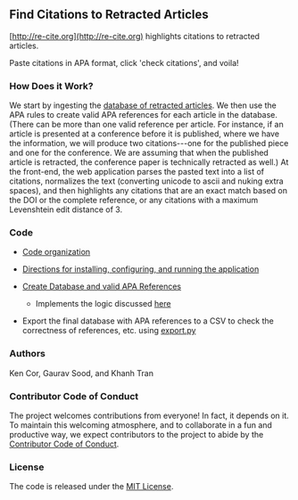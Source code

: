 ## Find Citations to Retracted Articles

[http://re-cite.org](http://re-cite.org) highlights citations to retracted articles. 

Paste citations in APA format, click 'check citations', and voila!

### How Does it Work?

We start by ingesting the [database of retracted articles](https://github.com/recite/retracted_article_database). We then use the APA rules to create valid APA references for each article in the database. (There can be more than one valid reference per article. For instance, if an article is presented at a conference before it is published, where we have the information, we will produce two citations---one for the published piece and one for the conference. We are assuming that when the published article is retracted, the conference paper is technically retracted as well.) At the front-end, the web application parses the pasted text into a list of citations, normalizes the text (converting unicode to ascii and nuking extra spaces), and then highlights any citations that are an exact match based on the DOI or the complete reference, or any citations with a maximum Levenshtein edit distance of 3.  

### Code

* [Code organization](code_structure.md)

* [Directions for installing, configuring, and running the application](install_run_configure.md)

* [Create Database and valid APA References](freshdb.py)
    - Implements the logic discussed [here](create_apa_cites.md)

* Export the final database with APA references to a CSV to check the correctness of references, etc. using [export.py](export.py)

### Authors

Ken Cor, Gaurav Sood, and Khanh Tran

### Contributor Code of Conduct

The project welcomes contributions from everyone! In fact, it depends on it. To maintain this welcoming atmosphere, and to collaborate in a fun and productive way, we expect contributors to the project to abide by the [Contributor Code of Conduct](https://www.contributor-covenant.org/version/1/4/code-of-conduct).

### License

The code is released under the [MIT License](https://opensource.org/licenses/MIT).

